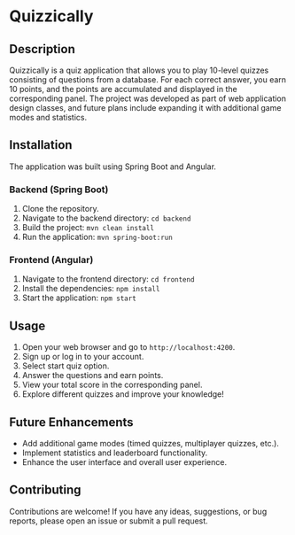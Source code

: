 # Quizzically

## Description
Quizzically is a quiz application that allows you to play 10-level quizzes consisting of questions from a database. 
For each correct answer, you earn 10 points, and the points are accumulated and displayed in the corresponding panel. 
The project was developed as part of web application design classes, and future plans include expanding it with additional 
game modes and statistics.

## Installation
The application was built using Spring Boot and Angular.

### Backend (Spring Boot)
1. Clone the repository.
2. Navigate to the backend directory: `cd backend`
3. Build the project: `mvn clean install`
4. Run the application: `mvn spring-boot:run`

### Frontend (Angular)
1. Navigate to the frontend directory: `cd frontend`
2. Install the dependencies: `npm install`
3. Start the application: `npm start`

## Usage
1. Open your web browser and go to `http://localhost:4200`.
2. Sign up or log in to your account.
3. Select start quiz option.
4. Answer the questions and earn points.
5. View your total score in the corresponding panel.
6. Explore different quizzes and improve your knowledge!

## Future Enhancements
- Add additional game modes (timed quizzes, multiplayer quizzes, etc.).
- Implement statistics and leaderboard functionality.
- Enhance the user interface and overall user experience.

## Contributing
Contributions are welcome! If you have any ideas, suggestions, or bug reports, please open an issue or submit a pull request.

